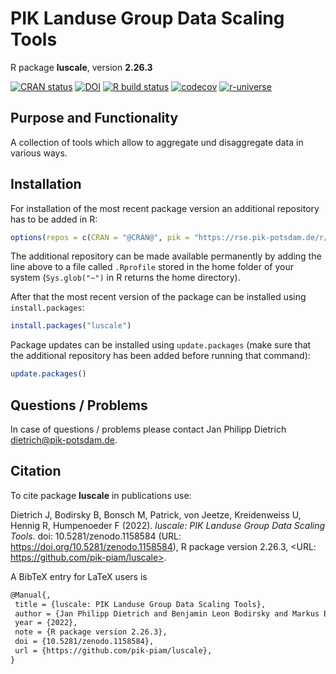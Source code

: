 # PIK Landuse Group Data Scaling Tools

R package **luscale**, version **2.26.3**

[![CRAN status](https://www.r-pkg.org/badges/version/luscale)](https://cran.r-project.org/package=luscale) [![DOI](https://zenodo.org/badge/DOI/10.5281/zenodo.1158584.svg)](https://doi.org/10.5281/zenodo.1158584) [![R build status](https://github.com/pik-piam/luscale/workflows/check/badge.svg)](https://github.com/pik-piam/luscale/actions) [![codecov](https://codecov.io/gh/pik-piam/luscale/branch/master/graph/badge.svg)](https://app.codecov.io/gh/pik-piam/luscale) [![r-universe](https://pik-piam.r-universe.dev/badges/luscale)](https://pik-piam.r-universe.dev/ui#builds)

## Purpose and Functionality

A collection of tools which allow to aggregate und disaggregate data in various ways.


## Installation

For installation of the most recent package version an additional repository has to be added in R:

```r
options(repos = c(CRAN = "@CRAN@", pik = "https://rse.pik-potsdam.de/r/packages"))
```
The additional repository can be made available permanently by adding the line above to a file called `.Rprofile` stored in the home folder of your system (`Sys.glob("~")` in R returns the home directory).

After that the most recent version of the package can be installed using `install.packages`:

```r 
install.packages("luscale")
```

Package updates can be installed using `update.packages` (make sure that the additional repository has been added before running that command):

```r 
update.packages()
```

## Questions / Problems

In case of questions / problems please contact Jan Philipp Dietrich <dietrich@pik-potsdam.de>.

## Citation

To cite package **luscale** in publications use:

Dietrich J, Bodirsky B, Bonsch M, Patrick, von Jeetze, Kreidenweiss U, Hennig R, Humpenoeder F (2022). _luscale: PIK Landuse Group Data Scaling Tools_. doi: 10.5281/zenodo.1158584 (URL: https://doi.org/10.5281/zenodo.1158584), R package version 2.26.3, <URL: https://github.com/pik-piam/luscale>.

A BibTeX entry for LaTeX users is

 ```latex
@Manual{,
  title = {luscale: PIK Landuse Group Data Scaling Tools},
  author = {Jan Philipp Dietrich and Benjamin Leon Bodirsky and Markus Bonsch and {Patrick, von Jeetze} and Ulrich Kreidenweiss and Roman Julius Hennig and Florian Humpenoeder},
  year = {2022},
  note = {R package version 2.26.3},
  doi = {10.5281/zenodo.1158584},
  url = {https://github.com/pik-piam/luscale},
}
```
